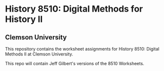 # History 8510: Digital Methods for History II
## Clemson University

This repository contains the worksheet assignments for History 8510: Digital Methods II at Clemson University. 

This repo will contain Jeff Gilbert's versions of the 8510 Worksheets.
